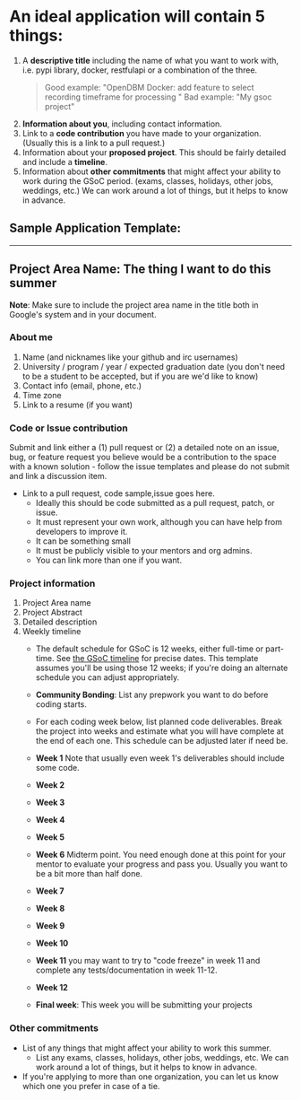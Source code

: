 # An ideal application will contain 5 things:
1. A **descriptive title** including the name of what you want to work with, i.e. pypi library, docker, restfulapi or a combination of the three.
    >  Good example: "OpenDBM Docker: add feature to select recording timeframe for processing " Bad example: "My gsoc project"
2. **Information about you**, including contact information.
3. Link to a **code contribution** you have made to your organization. (Usually this is a link to a pull request.)
4. Information about your **proposed project**. This should be fairly detailed and include a **timeline**.
5. Information about **other commitments** that might affect your ability to work during the GSoC period. (exams, classes, holidays, other jobs, weddings, etc.) We can work around a lot of things, but it helps to know in advance.

## Sample Application Template:
-------------------------------------------------------------------------------
## Project Area Name: The thing I want to do this summer

**Note**: Make sure to include the project area name in the title both in Google's system and in your document.

### About me
1. Name (and nicknames like your github and irc usernames)
2. University / program / year / expected graduation date  (you don't need to be a student to be accepted, but if you are we'd like to know)
3. Contact info (email, phone, etc.)
4. Time zone
5. Link to a resume (if you want)

### Code or Issue contribution 
Submit and link either a (1) pull request or (2) a detailed note on an issue, bug, or feature request you believe would be a contribution to the space with a known solution - follow the issue templates and please do not submit and link a discussion item.

* Link to a pull request, code sample,issue goes here.
  * Ideally this should be code submitted as a pull request, patch, or issue.
  * It must represent your own work, although you can have help from developers to improve it. 
  * It can be something small
  * It must be publicly visible to your mentors and org admins.
  * You can link more than one if you want.

### Project information
1. Project Area name
2. Project Abstract
3. Detailed description
4. Weekly timeline
   * The default schedule for GSoC is 12 weeks, either full-time or part-time. See [the GSoC timeline](https://developers.google.com/open-source/gsoc/timeline) for precise dates. This template assumes you'll be using those 12 weeks; if you're doing an alternate schedule you can adjust appropriately.
   * **Community Bonding**: List any prepwork you want to do before coding starts.
   * For each coding week below, list planned code deliverables. Break the project into weeks and estimate what you will have complete at the end of each one.  This schedule can be adjusted later if need be.

   * **Week 1** Note that usually even week 1's deliverables should include some code.
   * **Week 2**
   * **Week 3**
   * **Week 4**
   * **Week 5**
   * **Week 6** Midterm point. You need enough done at this point for your mentor to evaluate your progress and pass you.  Usually you want to be a bit more than half done.
   * **Week 7**
   * **Week 8**
   * **Week 9**
   * **Week 10**
   * **Week 11** you may want to try to "code freeze" in week 11 and complete any tests/documentation in week 11-12.
   * **Week 12**
   * **Final week**:  This week you will be submitting your projects


### Other commitments
* List of any things that might affect your ability to work this summer.
   * List any exams, classes, holidays, other jobs, weddings, etc. We can work around a lot of things, but it helps to know in advance.
* If you're applying to more than one organization, you can let us know which one you prefer in case of a tie.
